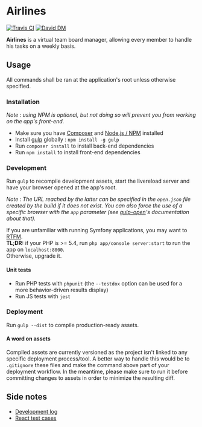 # Airlines

[![Travis CI](https://travis-ci.org/neemzy/airlines.svg)](https://travis-ci.org/neemzy/airlines)
[![David DM](https://david-dm.org/neemzy/airlines/dev-status.svg)](https://david-dm.org/neemzy/airlines#info=devDependencies)

**Airlines** is a virtual team board manager, allowing every member to handle his tasks on a weekly basis.

## Usage

All commands shall be ran at the application's root unless otherwise specified.

### Installation

*Note : using NPM is optional, but not doing so will prevent you from working on the app's front-end.*

- Make sure you have [Composer](https://getcomposer.org/download/) and [Node.js / NPM](https://docs.npmjs.com/getting-started/installing-node) installed
- Install [gulp](http://gulpjs.com/) globally : `npm install -g gulp`
- Run `composer install` to install back-end dependencies
- Run `npm install` to install front-end dependencies

### Development

Run `gulp` to recompile development assets, start the livereload server and have your browser opened at the app's root.

*Note : The URL reached by the latter can be specified in the `open.json` file created by the build if it does not exist. You can also force the use of a specific browser with the `app` parameter (see [gulp-open](https://www.npmjs.com/package/gulp-open)'s documentation about that).*

If you are unfamiliar with running Symfony applications, you may want to [RTFM](http://symfony.com/doc/current/cookbook/configuration/web_server_configuration.html).  
**TL;DR:** if your PHP is >= 5.4, run `php app/console server:start` to run the app on `localhost:8000`.  
Otherwise, upgrade it.

#### Unit tests

- Run PHP tests with `phpunit` (the `--testdox` option can be used for a more behavior-driven results display)
- Run JS tests with `jest`

### Deployment

Run `gulp --dist` to compile production-ready assets.

#### A word on assets

Compiled assets are currently versioned as the project isn't linked to any specific deployment process/tool. A better way to handle this would be to `.gitignore` these files and make the command above part of your deployment workflow. In the meantime, please make sure to run it before committing changes to assets in order to minimize the resulting diff.

## Side notes

- [Development log](doc/log.md)
- [React test cases](doc/testing.md)
